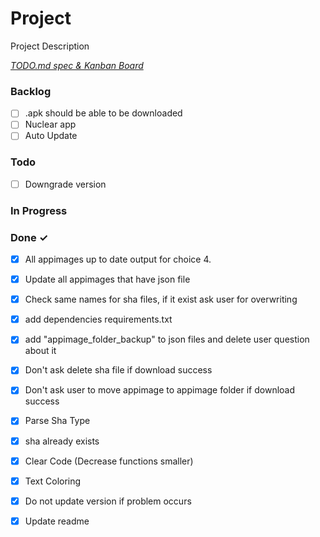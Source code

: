 # Project

Project Description

<em>[TODO.md spec & Kanban Board](https://bit.ly/3fCwKfM)</em>

### Backlog

- [ ] .apk should be able to be downloaded  
- [ ] Nuclear app  
- [ ] Auto Update  

### Todo

- [ ] Downgrade version 

### In Progress


### Done ✓

- [x] All appimages up to date output for choice 4.
- [x] Update all appimages that have json file  
- [x] Check same names for sha files, if it exist ask user for overwriting  
- [x] add dependencies requirements.txt  
- [x] add "appimage_folder_backup" to json files and delete user question about it  
- [x] Don't ask delete sha file if download success  
- [x] Don't ask user to move appimage to appimage folder if download success  
- [x] Parse Sha Type  
- [x] sha already exists  
- [x] Clear Code  (Decrease functions smaller)  
- [x] Text Coloring  
- [x] Do not update version if problem occurs  
- [x] Update readme  

